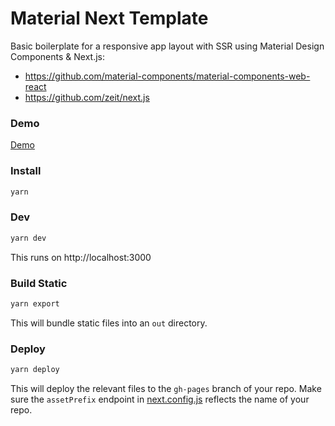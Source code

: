 # Material Next Template

Basic boilerplate for a responsive app layout with SSR using Material Design Components & Next.js:
* https://github.com/material-components/material-components-web-react
* https://github.com/zeit/next.js

### Demo
[Demo](https://dan-kwiat.github.io/material-next-template/)

### Install
```bash
yarn
```

### Dev
```bash
yarn dev
```
This runs on http://localhost:3000

### Build Static
```bash
yarn export
```
This will bundle static files into an `out` directory.

### Deploy
```bash
yarn deploy
```
This will deploy the relevant files to the `gh-pages` branch of your repo.  Make sure the `assetPrefix` endpoint in [next.config.js](next.config.js) reflects the name of your repo.
